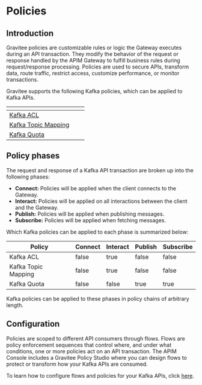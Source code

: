 # Policies

## Introduction

Gravitee policies are customizable rules or logic the Gateway executes during an API transaction. They modify the behavior of the request or response handled by the APIM Gateway to fulfill business rules during request/response processing. Policies are used to secure APIs, transform data, route traffic, restrict access, customize performance, or monitor transactions.&#x20;

Gravitee supports the following Kafka policies, which can be applied to Kafka APIs.

<table data-view="cards"><thead><tr><th></th><th></th><th></th></tr></thead><tbody><tr><td><a href="kafka-acl.md">Kafka ACL</a></td><td></td><td></td></tr><tr><td><a href="kafka-topic-mapping.md">Kafka Topic Mapping</a></td><td></td><td></td></tr><tr><td><a href="kafka-quota.md">Kafka Quota</a></td><td></td><td></td></tr></tbody></table>

## Policy phases

The request and response of a Kafka API transaction are broken up into the following phases:

* **Connect:** Policies will be applied when the client connects to the Gateway.
* **Interact:** Policies will be applied on all interactions between the client and the Gateway.
* **Publish:** Policies will be applied when publishing messages.
* **Subscribe:** Policies will be applied when fetching messages.

Which Kafka policies can be applied to each phase is summarized below:

<table><thead><tr><th>Policy</th><th data-type="checkbox">Connect</th><th data-type="checkbox">Interact</th><th data-type="checkbox">Publish</th><th data-type="checkbox">Subscribe</th></tr></thead><tbody><tr><td>Kafka ACL</td><td>false</td><td>true</td><td>false</td><td>false</td></tr><tr><td>Kafka Topic Mapping</td><td>false</td><td>true</td><td>false</td><td>false</td></tr><tr><td>Kafka Quota</td><td>false</td><td>false</td><td>true</td><td>true</td></tr></tbody></table>

Kafka policies can be applied to these phases in policy chains of arbitrary length.

## Configuration

Policies are scoped to different API consumers through flows. Flows are policy enforcement sequences that control where, and under what conditions, one or more policies act on an API transaction. The APIM Console includes a Gravitee Policy Studio where you can design flows to protect or transform how your Kafka APIs are consumed.&#x20;

To learn how to configure flows and policies for your Kafka APIs, click [here](../configure-kafka-apis/policies.md).
